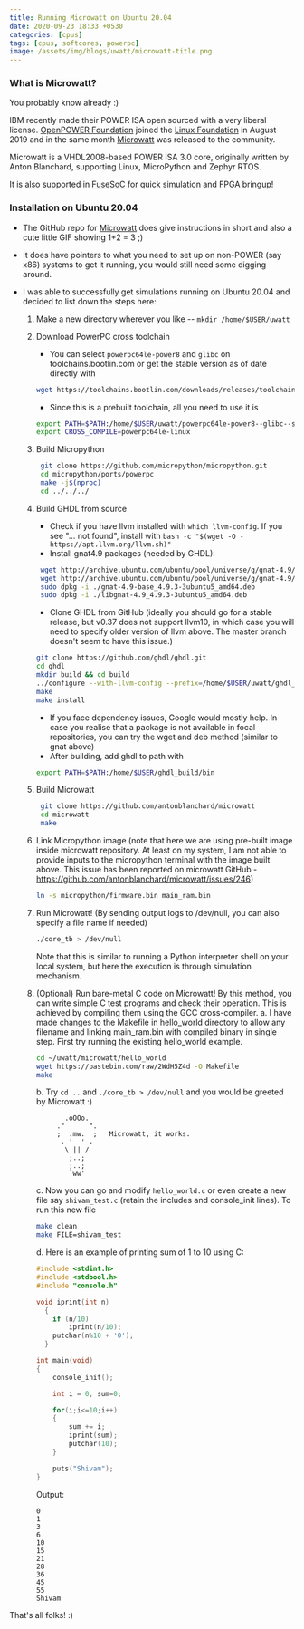 ```yaml
---
title: Running Microwatt on Ubuntu 20.04
date: 2020-09-23 18:33 +0530
categories: [cpus]
tags: [cpus, softcores, powerpc]
image: /assets/img/blogs/uwatt/microwatt-title.png
---
```



### What is Microwatt?

You probably know already :)

IBM recently made their POWER ISA open sourced with a very liberal license.
[OpenPOWER Foundation](https://en.wikipedia.org/wiki/OpenPOWER_Foundation) joined the [Linux Foundation](https://en.wikipedia.org/wiki/Linux_Foundation) in August 2019 and in the same month [Microwatt](https://github.com/antonblanchard/microwatt) was released to the community.

Microwatt is a VHDL2008-based POWER ISA 3.0 core, originally written by Anton Blanchard, supporting Linux, MicroPython and Zephyr RTOS.

It is also supported in [FuseSoC](https://github.com/olofk/fusesoc) for quick simulation and FPGA bringup!

### Installation on Ubuntu 20.04

- The GitHub repo for [Microwatt](https://github.com/antonblanchard/microwatt) does give instructions in short and also a cute little GIF showing 1+2 = 3 ;)

- It does have pointers to what you need to set up on non-POWER (say x86) systems to get it running, you would still need some digging around.

- I was able to successfully get simulations running on Ubuntu 20.04 and decided to list down the steps here:
    1.  Make a new directory wherever you like -- `mkdir /home/$USER/uwatt`
   
    2.  Download PowerPC cross toolchain
        - You can select `powerpc64le-power8` and `glibc` on toolchains.bootlin.com or 
        get the stable version as of date directly with
        ```bash 
        wget https://toolchains.bootlin.com/downloads/releases/toolchains/powerpc64le-power8/tarballs/powerpc64le-power8--glibc--stable-2020.02-2.tar.bz2
        ```

        - Since this is a prebuilt toolchain, all you need to use it is 
        ```bash
        export PATH=$PATH:/home/$USER/uwatt/powerpc64le-power8--glibc--stable-2020.02-2.tar.bz2
        export CROSS_COMPILE=powerpc64le-linux
        ```
    3. Build Micropython
       ```bash
        git clone https://github.com/micropython/micropython.git
        cd micropython/ports/powerpc
        make -j$(nproc)
        cd ../../../
       ```
    4. Build GHDL from source
       - Check if you have llvm installed with `which llvm-config`. 
       If you see "... not found", install with `bash -c "$(wget -O - https://apt.llvm.org/llvm.sh)"`
       - Install gnat4.9 packages (needed by GHDL): 
       ```bash
        wget http://archive.ubuntu.com/ubuntu/pool/universe/g/gnat-4.9/gnat-4.9-base_4.9.3-3ubuntu5_amd64.deb
        wget http://archive.ubuntu.com/ubuntu/pool/universe/g/gnat-4.9/libgnat-4.9_4.9.3-3ubuntu5_amd64.deb
        sudo dpkg -i ./gnat-4.9-base_4.9.3-3ubuntu5_amd64.deb
        sudo dpkg -i ./libgnat-4.9_4.9.3-3ubuntu5_amd64.deb
       ```
       - Clone GHDL from GitHub
        (ideally you should go for a stable release, but v0.37 does not support llvm10, in which case you will need to specify older version of llvm above. The master branch doesn't seem to have this issue.) 
       ```bash 
       git clone https://github.com/ghdl/ghdl.git
       cd ghdl
       mkdir build && cd build
       ../configure --with-llvm-config --prefix=/home/$USER/uwatt/ghdl_build
       make
       make install
       ```
       - If you face dependency issues, Google would mostly help. In case you realise that a package is not available in focal repositories, you can try the wget and deb method (similar to gnat above)
       - After building, add ghdl to path with 
       ```bash
       export PATH=$PATH:/home/$USER/ghdl_build/bin
       ```

    5. Build Microwatt
       ```bash
        git clone https://github.com/antonblanchard/microwatt
        cd microwatt
        make
       ```

    6. Link Micropython image
    (note that here we are using pre-built image inside microwatt repository. At least on my system, I am not able to provide inputs to the micropython terminal with the image built above.
    This issue has been reported on microwatt GitHub - https://github.com/antonblanchard/microwatt/issues/246)

        ```bash
        ln -s micropython/firmware.bin main_ram.bin
        ```

    7. Run Microwatt!
    (By sending output logs to /dev/null, you can also specify a file name if needed)
        ```bash
        ./core_tb > /dev/null
        ```
        Note that this is similar to running a Python interpreter shell on your local system, but here the execution is through simulation mechanism.

    8. (Optional) Run bare-metal C code on Microwatt!
    By this method, you can write simple C test programs and check their operation. This is achieved by compiling them using the GCC cross-compiler. 
        a. I have made changes to the Makefile in hello_world directory to allow any filename and linking main_ram.bin with compiled binary in single step. First try running the existing hello_world example.
        ```bash
        cd ~/uwatt/microwatt/hello_world
        wget https://pastebin.com/raw/2WdH5Z4d -O Makefile
        make
        ```

        b. Try `cd ..` and `./core_tb > /dev/null` and you would be greeted by Microwatt :)
        ```
               .oOOo.     
             ."      ". 
             ;  .mw.  ;   Microwatt, it works.
              . '  ' .    
               \ || /    
                ;..;      
                ;..;      
                `ww'   
        ```

        c. Now you can go and modify `hello_world.c` or even create a new file say `shivam_test.c` (retain the includes and console_init lines).
        To run this new file 
        ```bash
        make clean
        make FILE=shivam_test
        ```
        
        d. Here is an example of printing sum of 1 to 10 using C:
        ```c
        #include <stdint.h>
        #include <stdbool.h>
        #include "console.h"

        void iprint(int n)
          { 
            if (n/10)
                iprint(n/10);
            putchar(n%10 + '0');
          }

        int main(void)
        {
            console_init();

            int i = 0, sum=0;

            for(i;i<=10;i++)
            {
                sum += i;
                iprint(sum);
                putchar(10);
            }

            puts("Shivam");
        }
        ```

        Output:
        ```
        0
        1
        3
        6
        10
        15
        21
        28
        36
        45
        55
        Shivam
        ```
       
That's all folks! :)

